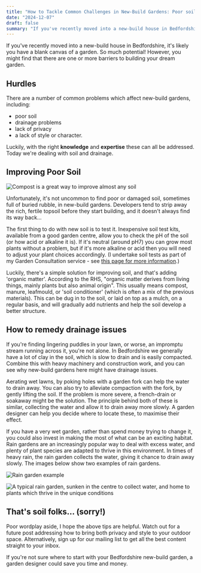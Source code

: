 ```yaml
---
title: "How to Tackle Common Challenges in New-Build Gardens: Poor soil and drainage"
date: "2024-12-07"
draft: false
summary: "If you've recently moved into a new-build house in Bedfordshire, discover how to overcome common barriers like poor soil and drainage problems to build your dream garden."
---
```


If you've recently moved into a new-build house in Bedfordshire, it's likely you have a blank canvas of a garden. So much potential! However, you might find that there are one or more barriers to building your dream garden.

## Hurdles

There are a number of common problems which affect new-build gardens, including:

- poor soil
- drainage problems
- lack of privacy
- a lack of style or character.

Luckily, with the right **knowledge** and **expertise** these can all be addressed. Today we're dealing with soil and drainage.

## Improving Poor Soil

![Compost is a great way to improve almost any soil](https://images.squarespace-cdn.com/content/v1/66cf3b3ffe781e11b5924564/eeb050fb-e73f-401c-852e-8444aae56efd/2305808096_b87c5550a2_b.jpg)

Unfortunately, it's not uncommon to find poor or damaged soil, sometimes full of buried rubble, in new-build gardens. Developers tend to strip away the rich, fertile topsoil before they start building, and it doesn't always find its way back…

The first thing to do with new soil is to test it. Inexpensive soil test kits, available from a good garden centre, allow you to check the pH of the soil (or how acid or alkaline it is). If it's neutral (around pH7) you can grow most plants without a problem, but if it's more alkaline or acid then you will need to adjust your plant choices accordingly. (I undertake soil tests as part of my Garden Consultation service - see [this page for more information](/services).)

Luckily, there's a simple solution for improving soil, and that's adding 'organic matter'. According to the RHS, "organic matter derives from living things, mainly plants but also animal origin". This usually means compost, manure, leafmould, or 'soil conditioner' (which is often a mix of the previous materials). This can be dug in to the soil, or laid on top as a mulch, on a regular basis, and will gradually add nutrients and help the soil develop a better structure.

## How to remedy drainage issues

If you're finding lingering puddles in your lawn, or worse, an impromptu stream running across it, you're not alone. In Bedfordshire we generally have a lot of clay in the soil, which is slow to drain and is easily compacted. Combine this with heavy machinery and construction work, and you can see why new-build gardens here might have drainage issues.

Aerating wet lawns, by poking holes with a garden fork can help the water to drain away. You can also try to alleviate compaction with the fork, by gently lifting the soil. If the problem is more severe, a french-drain or soakaway might be the solution. The principle behind both of these is similar, collecting the water and allow it to drain away more slowly. A garden designer can help you decide where to locate these, to maximise their effect.

If you have a very wet garden, rather than spend money trying to change it, you could also invest in making the most of what can be an exciting habitat. Rain gardens are an increasingly popular way to deal with excess water, and plenty of plant species are adapted to thrive in this environment. In times of heavy rain, the rain garden collects the water, giving it chance to drain away slowly. The images below show two examples of rain gardens.

![Rain garden example](https://images.squarespace-cdn.com/content/v1/66cf3b3ffe781e11b5924564/26762544-65e1-46e8-a00f-7c3950c85411/Rain-Garden.jpg)

![A typical rain garden, sunken in the centre to collect water, and home to plants which thrive in the unique conditions](https://images.squarespace-cdn.com/content/v1/66cf3b3ffe781e11b5924564/97eb11b9-3592-421d-9d47-2b1d669ddddc/5114600314_26a6efca2f_n.jpg)

## That's soil folks… (sorry!)

Poor wordplay aside, I hope the above tips are helpful. Watch out for a future post addressing how to bring both privacy and style to your outdoor space. Alternatively, sign up for our mailing list to get all the best content straight to your inbox.

If you're not sure where to start with your Bedfordshire new-build garden, a garden designer could save you time and money.